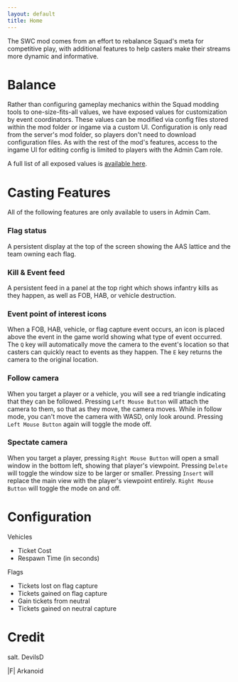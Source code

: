 ```yaml
---
layout: default
title: Home
---
```


The SWC mod comes from an effort to rebalance Squad's meta for competitive play, with additional features to help casters make their streams more dynamic and informative.

# <a name="balance">Balance</a>
Rather than configuring gameplay mechanics within the Squad modding tools to one-size-fits-all values, we have exposed values for customization by event coordinators. These values can be modified via config files stored within the mod folder or ingame via a custom UI. Configuration is only read from the server's mod folder, so players don't need to download configuration files. As with the rest of the mod's features, access to the ingame UI for editing config is limited to players with the Admin Cam role.

A full list of all exposed values is [available here](#config).

# <a name="casters">Casting Features</a>
All of the following features are only available to users in Admin Cam.

### Flag status 
A persistent display at the top of the screen showing the AAS lattice and the team owning each flag.

### Kill & Event feed
A persistent feed in a panel at the top right which shows infantry kills as they happen, as well as FOB, HAB, or vehicle destruction.

### Event point of interest icons
When a FOB, HAB, vehicle, or flag capture event occurs, an icon is placed above the event in the game world showing what type of event occurred. The `Q` key will automatically move the camera to the event's location so that casters can quickly react to events as they happen. The `E` key returns the camera to the original location.

### Follow camera
When you target a player or a vehicle, you will see a red triangle indicating that they can be followed. Pressing `Left Mouse Button` will attach the camera to them, so that as they move, the camera moves. While in follow mode, you can't move the camera with WASD, only look around. Pressing `Left Mouse Button` again will toggle the mode off.


### Spectate camera
When you target a player, pressing `Right Mouse Button` will open a small window in the bottom left, showing that player's viewpoint. Pressing `Delete` will toggle the window size to be larger or smaller. Pressing `Insert` will replace the main view with the player's viewpoint entirely. `Right Mouse Button` will toggle the mode on and off.

# <a name="config">Configuration</a>

Vehicles
 - Ticket Cost
 - Respawn Time (in seconds)
 
Flags
 - Tickets lost on flag capture
 - Tickets gained on flag capture
 - Gain tickets from neutral
 - Tickets gained on neutral capture

# <a name="credit">Credit</a>
salt. DevilsD

\|F\| Arkanoid
